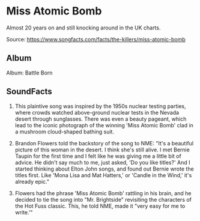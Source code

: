 # Miss Atomic Bomb

Almost 20 years on and still knocking around in the UK charts.

Source: https://www.songfacts.com/facts/the-killers/miss-atomic-bomb

## Album

Album: Battle Born

## SoundFacts

1. This plaintive song was inspired by the 1950s nuclear testing parties, where crowds watched above-ground nuclear tests in the Nevada desert through sunglasses. There was even a beauty pageant, which lead to the iconic photograph of the winning 'Miss Atomic Bomb' clad in a mushroom cloud-shaped bathing suit.

2. Brandon Flowers told the backstory of the song to NME: "It's a beautiful picture of this woman in the desert. I think she's still alive. I met Bernie Taupin for the first time and I felt like he was giving me a little bit of advice. He didn't say much to me, just asked, 'Do you like titles?' And I started thinking about Elton John songs, and found out Bernie wrote the titles first. Like 'Mona Lisa and Mat Hatters,' or 'Candle in the Wind,' it's already epic."

3. Flowers had the phrase 'Miss Atomic Bomb' rattling in his brain, and he decided to tie the song into "Mr. Brightside" revisiting the characters of the Hot Fuss classic. This, he told NME, made it "very easy for me to write.'"
